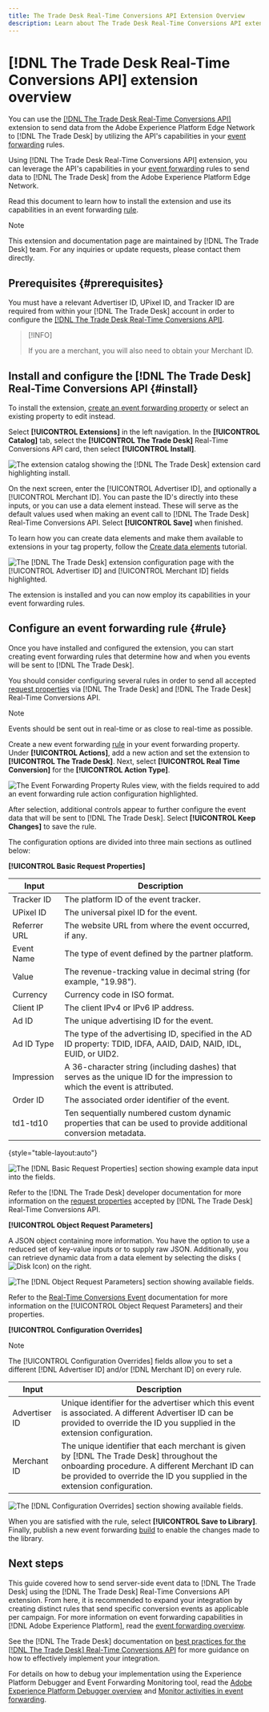 ```yaml
---
title: The Trade Desk Real-Time Conversions API Extension Overview
description: Learn about The Trade Desk Real-Time Conversions API extension for event forwarding in Adobe Experience Platform.
---
```

# [!DNL The Trade Desk Real-Time Conversions API] extension overview

You can use the [[!DNL The Trade Desk Real-Time Conversions API]](https://partner.thetradedesk.com/v3/portal/data/doc/DataConversionEventsApi) extension to send data from the Adobe Experience Platform Edge Network to [!DNL The Trade Desk] by utilizing the API's capabilities in your [event forwarding](../../../ui/event-forwarding/overview.md) rules. 

Using [!DNL The Trade Desk Real-Time Conversions API] extension, you can leverage the API's capabilities in your [event forwarding](../../../ui/event-forwarding/overview.md) rules to send data to [!DNL The Trade Desk] from the Adobe Experience Platform Edge Network. 

Read this document to learn how to install the extension and use its capabilities in an event forwarding [rule](../../../ui/managing-resources/rules.md).

>[!NOTE]
>
>This extension and documentation page are maintained by [!DNL The Trade Desk] team. For any inquiries or update requests, please contact them directly.

## Prerequisites {#prerequisites}

You must have a relevant Advertiser ID, UPixel ID, and Tracker ID are required from within your [!DNL The Trade Desk] account in order to configure the [[!DNL The Trade Desk Real-Time Conversions API]](https://partner.thetradedesk.com/v3/portal/data/doc/DataConversionEventsApi).

>[!INFO]
>
>If you are a merchant, you will also need to obtain your Merchant ID.

## Install and configure the [!DNL The Trade Desk] Real-Time Conversions API {#install}

To install the extension, [create an event forwarding property](../../../ui/event-forwarding/overview.md#properties) or select an existing property to edit instead.

Select **[!UICONTROL Extensions]** in the left navigation. In the **[!UICONTROL Catalog]** tab, select the **[!UICONTROL The Trade Desk]** Real-Time Conversions API card, then select **[!UICONTROL Install]**.

![The extension catalog showing the [!DNL The Trade Desk] extension card highlighting install.](../../../images/extensions/server/tradedesk/install-extension.png)

On the next screen, enter the [!UICONTROL Advertiser ID], and optionally a [!UICONTROL Merchant ID]. You can paste the ID's directly into these inputs, or you can use a data element instead. These will serve as the default values used when making an event call to [!DNL The Trade Desk] Real-Time Conversions API. Select **[!UICONTROL Save]** when finished.

To learn how you can create data elements and make them available to extensions in your tag property, follow the [Create data elements](https://experienceleague.adobe.com/en/docs/platform-learn/data-collection/tags/create-data-elements) tutorial.

![The [!DNL The Trade Desk] extension configuration page with the [!UICONTROL Advertiser ID] and [!UICONTROL Merchant ID] fields highlighted.](../../../images/extensions/server/tradedesk/configure-extension.png)

The extension is installed and you can now employ its capabilities in your event forwarding rules.

## Configure an event forwarding rule {#rule}

Once you have installed and configured the extension, you can start creating event forwarding rules that determine how and when you events will be sent to [!DNL The Trade Desk].

You should consider configuring several rules in order to send all accepted [request properties](https://partner.thetradedesk.com/v3/portal/data/doc/DataConversionEventsApi#properties) via [!DNL The Trade Desk] and [!DNL The Trade Desk] Real-Time Conversions API.

>[!NOTE]
>
>Events should be sent out in real-time or as close to real-time as possible.

Create a new event forwarding [rule](../../../ui/managing-resources/rules.md) in your event forwarding property. Under **[!UICONTROL Actions]**, add a new action and set the extension to **[!UICONTROL The Trade Desk]**. Next, select **[!UICONTROL Real Time Conversion]** for the **[!UICONTROL Action Type]**.

![The Event Forwarding Property Rules view, with the fields required to add an event forwarding rule action configuration highlighted.](../../../images/extensions/server/tradedesk/tradedesk-event-action.png)

After selection, additional controls appear to further configure the event data that will be sent to [!DNL The Trade Desk]. Select **[!UICONTROL Keep Changes]** to save the rule.

The configuration options are divided into three main sections as outlined below:

**[!UICONTROL Basic Request Properties]**

| Input | Description | 
| --- | --- |
| Tracker ID | The platform ID of the event tracker. |
| UPixel ID | The universal pixel ID for the event. |
| Referrer URL | The website URL from where the event occurred, if any. |
| Event Name | The type of event defined by the partner platform. |
| Value | The revenue-tracking value in decimal string (for example, "19.98"). |
| Currency | Currency code in ISO format. |
| Client IP |  The client IPv4 or IPv6 IP address. |
| Ad ID | The unique advertising ID for the event. |
| Ad ID Type | The type of the advertising ID, specified in the AD ID property: TDID, IDFA, AAID, DAID, NAID, IDL, EUID, or UID2. |
| Impression | A 36-character string (including dashes) that serves as the unique ID for the impression to which the event is attributed. |
| Order ID | The associated order identifier of the event. |
| td1-td10 | Ten sequentially numbered custom dynamic properties that can be used to provide additional conversion metadata. |

{style="table-layout:auto"}

![The [!DNL Basic Request Properties] section showing example data input into the fields.](../../../images/extensions/server/tradedesk/configure-extension-basic-request-properties.png)

Refer to the [!DNL The Trade Desk] developer documentation for more information on the [request properties](https://partner.thetradedesk.com/v3/portal/data/doc/DataConversionEventsApi#properties) accepted by [!DNL The Trade Desk] Real-Time Conversions API. 

**[!UICONTROL Object Request Parameters]**

A JSON object containing more information. You have the option to use a reduced set of key-value inputs or to supply raw JSON. Additionally, you can retrieve dynamic data from a data element by selecting the disks (![Disk Icon](../../../images/extensions/server/tradedesk/disk-icon.png)) on the right.


![The [!DNL Object Request Parameters] section showing available fields.](../../../images/extensions/server/tradedesk/configure-object-request-params.png)

Refer to the [Real-Time Conversions Event](https://partner.thetradedesk.com/v3/portal/data/doc/DataConversionEventsApi#properties-items) documentation for more information on the [!UICONTROL Object Request Parameters] and their properties.

**[!UICONTROL Configuration Overrides]**

>[!NOTE]
>
>The [!UICONTROL Configuration Overrides] fields allow you to set a different [!DNL Advertiser ID] and/or [!DNL Merchant ID] on every rule.

| Input | Description | 
| --- | --- |
| Advertiser ID | Unique identifier for the advertiser which this event is associated. A different Advertiser ID can be provided to override the ID you supplied in the extension configuration. |
| Merchant ID | The unique identifier that each merchant is given by [!DNL The Trade Desk] throughout the onboarding procedure. A different Merchant ID can be provided to override the ID you supplied in the extension configuration. |

![The [!DNL Configuration Overrides] section showing available fields.](../../../images/extensions/server/tradedesk/configure-overrides.png)

When you are satisfied with the rule, select **[!UICONTROL Save to Library]**. Finally, publish a new event forwarding [build](../../../ui/publishing/builds.md) to enable the changes made to the library.

## Next steps

This guide covered how to send server-side event data to [!DNL The Trade Desk] using the [!DNL The Trade Desk] Real-Time Conversions API extension. From here, it is recommended to expand your integration by creating distinct rules that send specific conversion events as applicable per campaign. For more information on event forwarding capabilities in [!DNL Adobe Experience Platform], read the [event forwarding overview](../../../ui/event-forwarding/overview.md).

See the [!DNL The Trade Desk] documentation on [best practices for the [!DNL The Trade Desk] Real-Time Conversions API](https://www.facebook.com/business/help/308855623839366?id=818859032317965) for more guidance on how to effectively implement your integration.

For details on how to debug your implementation using the Experience Platform Debugger and Event Forwarding Monitoring tool, read the [Adobe Experience Platform Debugger overview](../../../../debugger/home.md) and [Monitor activities in event forwarding](../../../ui/event-forwarding/monitoring.md).

